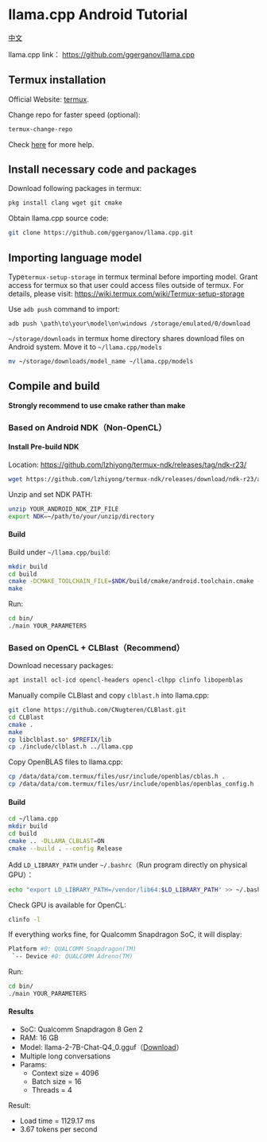 # llama.cpp Android Tutorial

[中文](README_CN.md)

llama.cpp link： https://github.com/ggerganov/llama.cpp

## Termux installation

Official Website: [termux](https://termux.dev/cn/index.html).

Change repo for faster speed (optional):

```bash
termux-change-repo
```

Check [here](https://wiki.termux.com/wiki/Package_Management) for more help.

## Install necessary code and packages

Download following packages in termux:

```bash
pkg install clang wget git cmake
```

Obtain llama.cpp source code:

```bash
git clone https://github.com/ggerganov/llama.cpp.git
```


## Importing language model

Type`termux-setup-storage` in termux terminal before importing model. Grant access for termux so that user could access files outside of termux. For details, please visit: https://wiki.termux.com/wiki/Termux-setup-storage

Use `adb push` command to import:

```
adb push \path\to\your\model\on\windows /storage/emulated/0/download
```

`~/storage/downloads` in termux home directory shares download files on Android system. Move it to `~/llama.cpp/models` 

```bash
mv ~/storage/downloads/model_name ~/llama.cpp/models
```

## Compile and build

**Strongly recommend to use cmake rather than make**

### Based on Android NDK（Non-OpenCL）

#### Install Pre-build NDK

Location: https://github.com/lzhiyong/termux-ndk/releases/tag/ndk-r23/

```bash
wget https://github.com/lzhiyong/termux-ndk/releases/download/ndk-r23/android-ndk-r23c-aarch64.zip
```

Unzip and set NDK PATH:

```bash
unzip YOUR_ANDROID_NDK_ZIP_FILE
export NDK=~/path/to/your/unzip/directory
```

#### Build

Build under `~/llama.cpp/build`:

```bash
mkdir build
cd build
cmake -DCMAKE_TOOLCHAIN_FILE=$NDK/build/cmake/android.toolchain.cmake -DANDROID_ABI=arm64-v8a -DANDROID_PLATFORM=android-23 -DCMAKE_C_FLAGS=-march=armv8.4a+dotprod ..
make
```

Run:

```bash
cd bin/
./main YOUR_PARAMETERS
```

### Based on OpenCL + CLBlast（Recommend）

Download necessary packages: 

```bash
apt install ocl-icd opencl-headers opencl-clhpp clinfo libopenblas
```

Manually compile CLBlast and copy `clblast.h` into llama.cpp:

```bash
git clone https://github.com/CNugteren/CLBlast.git
cd CLBlast
cmake .
make
cp libclblast.so* $PREFIX/lib
cp ./include/clblast.h ../llama.cpp
```

Copy OpenBLAS files to llama.cpp:

```bash
cp /data/data/com.termux/files/usr/include/openblas/cblas.h .
cp /data/data/com.termux/files/usr/include/openblas/openblas_config.h .
```

#### Build

```bash
cd ~/llama.cpp
mkdir build
cd build
cmake .. -DLLAMA_CLBLAST=ON
cmake --build . --config Release
```

Add `LD_LIBRARY_PATH` under `~/.bashrc`（Run program directly on physical GPU）：

```bash
echo "export LD_LIBRARY_PATH=/vendor/lib64:$LD_LIBRARY_PATH" >> ~/.bashrc
```

Check GPU is available for OpenCL:

```bash
clinfo -l
```

If everything works fine, for Qualcomm Snapdragon SoC, it will display:

```bash
Platform #0: QUALCOMM Snapdragon(TM)
 `-- Device #0: QUALCOMM Adreno(TM)
```

Run:

```bash
cd bin/
./main YOUR_PARAMETERS
```

#### Results

- SoC: Qualcomm Snapdragon 8 Gen 2
- RAM: 16 GB
- Model: llama-2-7B-Chat-Q4_0.gguf（[Download](https://huggingface.co/Rabinovich/Llama-2-7B-Chat-GGUF)）
- Multiple long conversations
- Params:
  - Context size = 4096
  - Batch size = 16
  - Threads = 4

Result:

- Load time = 1129.17 ms
- 3.67 tokens per second
